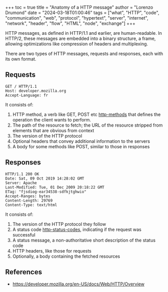 +++
toc = true
title = "Anatomy of a HTTP message"
author = "Lorenzo Drumond"
date = "2024-03-18T01:00:46"
tags = ["what",  "HTTP",  "code",  "communication",  "web",  "protocol",  "hypertext",  "server",  "internet",  "network",  "header",  "flow",  "HTML",  "node",  "exchange"]
+++


HTTP messages, as defined in HTTP/1.1 and earlier, are human-readable. In HTTP/2, these messages are embedded into a binary structure, a frame, allowing optimizations like compression of headers and multiplexing.

There are two types of HTTP messages, requests and responses, each with its own format.

## Requests

```curl
GET / HTTP/1.1
Host: developer.mozilla.org
Accept-Language: fr
```

It consists of:

1. HTTP method, a verb like GET, POST etc [http-methods](/wiki/http-methods/) that defines the operation the client wants to perform.
2. The path of the resource to fetch; the URL of the resource stripped from elements that are obvious from context
3. The version of the HTTP protocol
4. Optional headers that convey additional information to the servers
5. A body for some methods like POST, similar to those in responses

## Responses

```curl
HTTP/1.1 200 OK
Date: Sat, 09 Oct 2019 14:28:02 GMT
Server: Apache
Last-Modified: Tue, 01 Dec 2009 20:18:22 GMT
ETag: "fjsdiog-ear34538-sdfkjtghwio"
Accept-Ranges: bytes
Content-Length: 29769
Content-Type: text/html
```

It consists of:

1. The version of the HTTP protocol they follow
2. A status code [http-status-codes](/wiki/http-status-codes/), indicating if the request was successful
3. A status message, a non-authoritative short description of the status code
4. HTTP headers, like those for requests
5. Optionally, a body containing the fetched resources

## References
- https://developer.mozilla.org/en-US/docs/Web/HTTP/Overview
